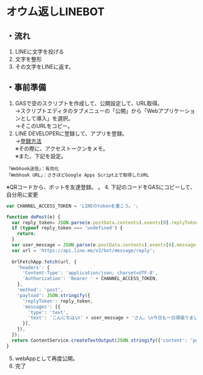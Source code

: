 # オウム返しLINEBOT
## ・流れ
1. LINEに文字を投げる
2. 文字を整形
3. その文字をLINEに返す。
## ・事前準備
1. GASで空のスクリプトを作成して、公開設定して、URL取得。  
→スクリプトエディタのタブメニューの「公開」から「Webアプリケーションとして導入」を選択。  
→そこのURLをコピー。
2. LINE DEVELOPERに登録して、アプリを登録。  
→[登録方法](https://developers.line.biz/ja/docs/messaging-api/getting-started/)  
※その際に、アクセストークンをメモ。  
※また、下記を設定。  
```
「Webhook送信」：有効化
「Webhook URL」：さきほどGoogle Apps Script上で取得したURL
```
※QRコードから、ボットを友達登録。  。
4. 下記のコードをGASにコピーして、自分用に変更
```JavaScript
var CHANNEL_ACCESS_TOKEN = 'LINEのtokenを書こう。';

function doPost(e) {
  var reply_token= JSON.parse(e.postData.contents).events[0].replyToken;
  if (typeof reply_token === 'undefined') {
    return;
  }
  var user_message = JSON.parse(e.postData.contents).events[0].message.text;
  var url = 'https://api.line.me/v2/bot/message/reply';
  
  UrlFetchApp.fetch(url, {
    'headers': {
      'Content-Type': 'application/json; charset=UTF-8',
      'Authorization': 'Bearer ' + CHANNEL_ACCESS_TOKEN,
    },
    'method': 'post',
    'payload': JSON.stringify({
      'replyToken': reply_token,
      'messages': [{
        'type': 'text',
        'text': 'こんにちは\n' + user_message + 'さん。\n今日も一日頑張りましょう。',
      }],
    }),
  });
  return ContentService.createTextOutput(JSON.stringify({'content': 'post ok'})).setMimeType(ContentService.MimeType.JSON);
}
```
5. webAppとして再度公開。
6. 完了
